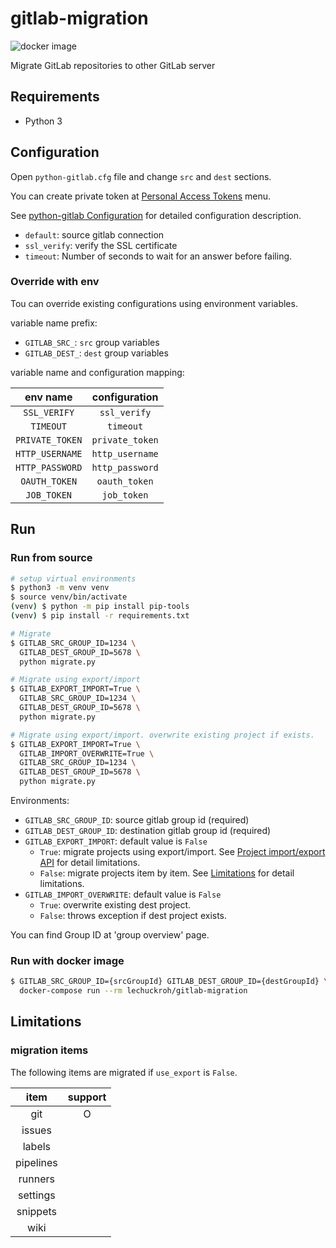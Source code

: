 # gitlab-migration

![docker image](https://github.com/lechuckroh/gitlab-migration/workflows/docker%20image/badge.svg)

Migrate GitLab repositories to other GitLab server

## Requirements
* Python 3

## Configuration
Open `python-gitlab.cfg` file and change `src` and `dest` sections.

You can create private token at [Personal Access Tokens](https://gitlab.com/profile/personal_access_tokens) menu.

See [python-gitlab Configuration](https://python-gitlab.readthedocs.io/en/stable/cli.html#configuration) for detailed configuration description.

* `default`: source gitlab connection
* `ssl_verify`: verify the SSL certificate
* `timeout`: Number of seconds to wait for an answer before failing.

### Override with env
Tou can override existing configurations using environment variables.

variable name prefix:
* `GITLAB_SRC_`: `src` group variables 
* `GITLAB_DEST_`: `dest` group variables 

variable name and configuration mapping:

| env name        | configuration   |
|:---------------:|:---------------:|
| `SSL_VERIFY`    | `ssl_verify`    |
| `TIMEOUT`       | `timeout`       |
| `PRIVATE_TOKEN` | `private_token` |
| `HTTP_USERNAME` | `http_username` |
| `HTTP_PASSWORD` | `http_password` |
| `OAUTH_TOKEN`   | `oauth_token`   |
| `JOB_TOKEN`     | `job_token`     |

## Run 

### Run from source
```bash
# setup virtual environments
$ python3 -m venv venv
$ source venv/bin/activate
(venv) $ python -m pip install pip-tools
(venv) $ pip install -r requirements.txt

# Migrate
$ GITLAB_SRC_GROUP_ID=1234 \
  GITLAB_DEST_GROUP_ID=5678 \
  python migrate.py

# Migrate using export/import
$ GITLAB_EXPORT_IMPORT=True \
  GITLAB_SRC_GROUP_ID=1234 \
  GITLAB_DEST_GROUP_ID=5678 \
  python migrate.py

# Migrate using export/import. overwrite existing project if exists.
$ GITLAB_EXPORT_IMPORT=True \
  GITLAB_IMPORT_OVERWRITE=True \
  GITLAB_SRC_GROUP_ID=1234 \
  GITLAB_DEST_GROUP_ID=5678 \
  python migrate.py
```

Environments:
* `GITLAB_SRC_GROUP_ID`: source gitlab group id (required)
* `GITLAB_DEST_GROUP_ID`: destination gitlab group id (required)
* `GITLAB_EXPORT_IMPORT`: default value is `False`
    * `True`: migrate projects using export/import. See [Project import/export API](https://docs.gitlab.com/ce/api/project_import_export.html) for detail limitations.
    * `False`: migrate projects item by item. See [Limitations](#limitations) for detail limitations.
* `GITLAB_IMPORT_OVERWRITE`: default value is `False`
    * `True`: overwrite existing dest project. 
    * `False`: throws exception if dest project exists.

You can find Group ID at 'group overview' page.

### Run with docker image
```bash
$ GITLAB_SRC_GROUP_ID={srcGroupId} GITLAB_DEST_GROUP_ID={destGroupId} \
  docker-compose run --rm lechuckroh/gitlab-migration
```

## Limitations

### migration items
The following items are migrated if `use_export` is `False`.

|    item   |support|
|:---------:|:-----:|
| git       |   O   |
| issues    |       |
| labels    |       |
| pipelines |       |
| runners   |       |
| settings  |       |
| snippets  |       |
| wiki      |       |
